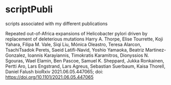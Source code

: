 # scriptPubli
scripts associated with my different publications

Repeated out-of-Africa expansions of Helicobacter pylori driven by replacement of deleterious mutations
Harry A. Thorpe, Elise Tourrette, Koji Yahara, Filipa M. Vale, Siqi Liu, Mónica Oleastro, Teresa Alarcon, TsachiTsadok Perets, Saeid Latifi-Navid, Yoshio Yamaoka, Beatriz Martinez-Gonzalez, Ioannis Karayiannis, Timokratis Karamitros, Dionyssios N. Sgouras, Wael Elamin, Ben Pascoe, Samuel K. Sheppard, Jukka Ronkainen, Pertti Aro, Lars Engstrand, Lars Agreus, Sebastian Suerbaum, Kaisa Thorell, Daniel Falush
bioRxiv 2021.06.05.447065; doi: https://doi.org/10.1101/2021.06.05.447065

